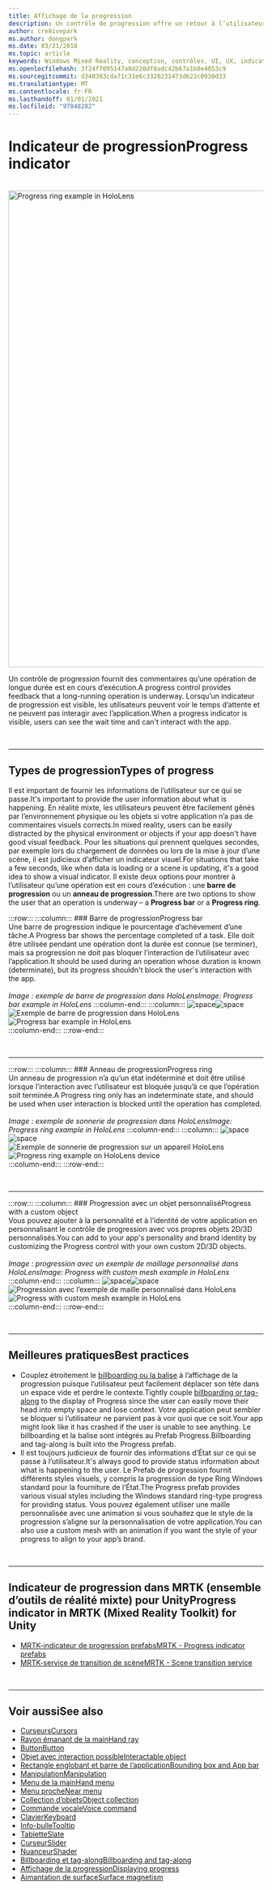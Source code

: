 ```yaml
---
title: Affichage de la progression
description: Un contrôle de progression offre un retour à l’utilisateur lorsqu’une longue opération est en cours.
author: cre8ivepark
ms.author: dongpark
ms.date: 03/21/2018
ms.topic: article
keywords: Windows Mixed Reality, conception, contrôles, UI, UX, indicateur de progression, casque de réalité mixte, casque de réalité mixte, casque de réalité virtuelle, HoloLens, MRTK, kit de temps de réalité mixte
ms.openlocfilehash: 3f24f7095147a0d220df8adc42b67a1b8e4053c9
ms.sourcegitcommit: d340303cda71c31e6c3320231473d623c0930d33
ms.translationtype: MT
ms.contentlocale: fr-FR
ms.lasthandoff: 01/01/2021
ms.locfileid: "97848282"
---
```

# <a name="progress-indicator"></a><span data-ttu-id="ead0e-104">Indicateur de progression</span><span class="sxs-lookup"><span data-stu-id="ead0e-104">Progress indicator</span></span>

<br>

<img src="images/MRTK_ProgressIndicator.gif" alt="Progress ring example in HoloLens" width="940px">

<span data-ttu-id="ead0e-105">Un contrôle de progression fournit des commentaires qu’une opération de longue durée est en cours d’exécution.</span><span class="sxs-lookup"><span data-stu-id="ead0e-105">A progress control provides feedback that a long-running operation is underway.</span></span> <span data-ttu-id="ead0e-106">Lorsqu’un indicateur de progression est visible, les utilisateurs peuvent voir le temps d’attente et ne peuvent pas interagir avec l’application.</span><span class="sxs-lookup"><span data-stu-id="ead0e-106">When a progress indicator is visible, users can see the wait time and can't interact with the app.</span></span>

<br>

---

## <a name="types-of-progress"></a><span data-ttu-id="ead0e-107">Types de progression</span><span class="sxs-lookup"><span data-stu-id="ead0e-107">Types of progress</span></span>

<span data-ttu-id="ead0e-108">Il est important de fournir les informations de l’utilisateur sur ce qui se passe.</span><span class="sxs-lookup"><span data-stu-id="ead0e-108">It's important to provide the user information about what is happening.</span></span> <span data-ttu-id="ead0e-109">En réalité mixte, les utilisateurs peuvent être facilement gênés par l’environnement physique ou les objets si votre application n’a pas de commentaires visuels corrects.</span><span class="sxs-lookup"><span data-stu-id="ead0e-109">In mixed reality, users can be easily distracted by the physical environment or objects if your app doesn't have good visual feedback.</span></span> <span data-ttu-id="ead0e-110">Pour les situations qui prennent quelques secondes, par exemple lors du chargement de données ou lors de la mise à jour d’une scène, il est judicieux d’afficher un indicateur visuel.</span><span class="sxs-lookup"><span data-stu-id="ead0e-110">For situations that take a few seconds, like when data is loading or a scene is updating, it's a good idea to show a visual indicator.</span></span> <span data-ttu-id="ead0e-111">Il existe deux options pour montrer à l’utilisateur qu’une opération est en cours d’exécution : une **barre de progression** ou un **anneau de progression**.</span><span class="sxs-lookup"><span data-stu-id="ead0e-111">There are two options to show the user that an operation is underway – a **Progress bar** or a **Progress ring**.</span></span>

:::row:::
    :::column:::
        ### <a name="progress-barbr"></a><span data-ttu-id="ead0e-112">Barre de progression</span><span class="sxs-lookup"><span data-stu-id="ead0e-112">Progress bar</span></span><br>
        <span data-ttu-id="ead0e-113">Une barre de progression indique le pourcentage d’achèvement d’une tâche.</span><span class="sxs-lookup"><span data-stu-id="ead0e-113">A Progress bar shows the percentage completed of a task.</span></span> <span data-ttu-id="ead0e-114">Elle doit être utilisée pendant une opération dont la durée est connue (se terminer), mais sa progression ne doit pas bloquer l’interaction de l’utilisateur avec l’application.</span><span class="sxs-lookup"><span data-stu-id="ead0e-114">It should be used during an operation whose duration is known (determinate), but its progress shouldn't block the user's interaction with the app.</span></span><br>
        <br>
        <span data-ttu-id="ead0e-115">*Image : exemple de barre de progression dans HoloLens*</span><span class="sxs-lookup"><span data-stu-id="ead0e-115">*Image: Progress bar example in HoloLens*</span></span>
    :::column-end:::
        :::column:::
        <span data-ttu-id="ead0e-116">![space](images/spacer-20x582.png)</span><span class="sxs-lookup"><span data-stu-id="ead0e-116">![space](images/spacer-20x582.png)</span></span><br>
       <span data-ttu-id="ead0e-117">![Exemple de barre de progression dans HoloLens](images/640px-progressbar.jpg)</span><span class="sxs-lookup"><span data-stu-id="ead0e-117">![Progress bar example in HoloLens](images/640px-progressbar.jpg)</span></span><br>
    :::column-end:::
:::row-end:::

<br>

---

:::row:::
    :::column:::
        ### <a name="progress-ringbr"></a><span data-ttu-id="ead0e-118">Anneau de progression</span><span class="sxs-lookup"><span data-stu-id="ead0e-118">Progress ring</span></span><br>
        <span data-ttu-id="ead0e-119">Un anneau de progression n’a qu’un état indéterminé et doit être utilisé lorsque l’interaction avec l’utilisateur est bloquée jusqu’à ce que l’opération soit terminée.</span><span class="sxs-lookup"><span data-stu-id="ead0e-119">A Progress ring only has an indeterminate state, and should be used when user interaction is blocked until the operation has completed.</span></span><br>
        <br>
        <span data-ttu-id="ead0e-120">*Image : exemple de sonnerie de progression dans HoloLens*</span><span class="sxs-lookup"><span data-stu-id="ead0e-120">*Image: Progress ring example in HoloLens*</span></span>
    :::column-end:::
        :::column:::
        <span data-ttu-id="ead0e-121">![space](images/spacer-20x582.png)</span><span class="sxs-lookup"><span data-stu-id="ead0e-121">![space](images/spacer-20x582.png)</span></span><br>
       <span data-ttu-id="ead0e-122">![Exemple de sonnerie de progression sur un appareil HoloLens](images/640px-progressring.jpg)</span><span class="sxs-lookup"><span data-stu-id="ead0e-122">![Progress ring example on HoloLens device](images/640px-progressring.jpg)</span></span><br>
    :::column-end:::
:::row-end:::

<br>

---

:::row:::
    :::column:::
        ### <a name="progress-with-a-custom-objectbr"></a><span data-ttu-id="ead0e-123">Progression avec un objet personnalisé</span><span class="sxs-lookup"><span data-stu-id="ead0e-123">Progress with a custom object</span></span><br>
        <span data-ttu-id="ead0e-124">Vous pouvez ajouter à la personnalité et à l’identité de votre application en personnalisant le contrôle de progression avec vos propres objets 2D/3D personnalisés.</span><span class="sxs-lookup"><span data-stu-id="ead0e-124">You can add to your app's personality and brand identity by customizing the Progress control with your own custom 2D/3D objects.</span></span><br>
        <br>
        <span data-ttu-id="ead0e-125">*Image : progression avec un exemple de maillage personnalisé dans HoloLens*</span><span class="sxs-lookup"><span data-stu-id="ead0e-125">*Image: Progress with custom mesh example in HoloLens*</span></span>
    :::column-end:::
        :::column:::
        <span data-ttu-id="ead0e-126">![space](images/spacer-20x582.png)</span><span class="sxs-lookup"><span data-stu-id="ead0e-126">![space](images/spacer-20x582.png)</span></span><br>
       <span data-ttu-id="ead0e-127">![Progression avec l’exemple de maille personnalisé dans HoloLens](images/640px-progresscustom.jpg)</span><span class="sxs-lookup"><span data-stu-id="ead0e-127">![Progress with custom mesh example in HoloLens](images/640px-progresscustom.jpg)</span></span><br>
    :::column-end:::
:::row-end:::

<br>

---

## <a name="best-practices"></a><span data-ttu-id="ead0e-128">Meilleures pratiques</span><span class="sxs-lookup"><span data-stu-id="ead0e-128">Best practices</span></span>
* <span data-ttu-id="ead0e-129">Couplez étroitement le [billboarding ou la balise](billboarding-and-tag-along.md) à l’affichage de la progression puisque l’utilisateur peut facilement déplacer son tête dans un espace vide et perdre le contexte.</span><span class="sxs-lookup"><span data-stu-id="ead0e-129">Tightly couple [billboarding or tag-along](billboarding-and-tag-along.md) to the display of Progress since the user can easily move their head into empty space and lose context.</span></span> <span data-ttu-id="ead0e-130">Votre application peut sembler se bloquer si l’utilisateur ne parvient pas à voir quoi que ce soit.</span><span class="sxs-lookup"><span data-stu-id="ead0e-130">Your app might look like it has crashed if the user is unable to see anything.</span></span> <span data-ttu-id="ead0e-131">Le billboarding et la balise sont intégrés au Prefab Progress.</span><span class="sxs-lookup"><span data-stu-id="ead0e-131">Billboarding and tag-along is built into the Progress prefab.</span></span>
* <span data-ttu-id="ead0e-132">Il est toujours judicieux de fournir des informations d’État sur ce qui se passe à l’utilisateur.</span><span class="sxs-lookup"><span data-stu-id="ead0e-132">It's always good to provide status information about what is happening to the user.</span></span> <span data-ttu-id="ead0e-133">Le Prefab de progression fournit différents styles visuels, y compris la progression de type Ring Windows standard pour la fourniture de l’État.</span><span class="sxs-lookup"><span data-stu-id="ead0e-133">The Progress prefab provides various visual styles including the Windows standard ring-type progress for providing status.</span></span> <span data-ttu-id="ead0e-134">Vous pouvez également utiliser une maille personnalisée avec une animation si vous souhaitez que le style de la progression s’aligne sur la personnalisation de votre application.</span><span class="sxs-lookup"><span data-stu-id="ead0e-134">You can also use a custom mesh with an animation if you want the style of your progress to align to your app’s brand.</span></span>

<br>

---

## <a name="progress-indicator-in-mrtk-mixed-reality-toolkit-for-unity"></a><span data-ttu-id="ead0e-135">Indicateur de progression dans MRTK (ensemble d’outils de réalité mixte) pour Unity</span><span class="sxs-lookup"><span data-stu-id="ead0e-135">Progress indicator in MRTK (Mixed Reality Toolkit) for Unity</span></span>

* [<span data-ttu-id="ead0e-136">MRTK-indicateur de progression prefabs</span><span class="sxs-lookup"><span data-stu-id="ead0e-136">MRTK - Progress indicator prefabs</span></span>](https://github.com/microsoft/MixedRealityToolkit-Unity/tree/mrtk_release/Assets/MRTK/SDK/Features/UX/Prefabs/ProgressIndicators)
* [<span data-ttu-id="ead0e-137">MRTK-service de transition de scène</span><span class="sxs-lookup"><span data-stu-id="ead0e-137">MRTK - Scene transition service</span></span>](https://microsoft.github.io/MixedRealityToolkit-Unity/Documentation/Extensions/SceneTransitionService/SceneTransitionServiceOverview.html)


<br>

---

## <a name="see-also"></a><span data-ttu-id="ead0e-138">Voir aussi</span><span class="sxs-lookup"><span data-stu-id="ead0e-138">See also</span></span>

* [<span data-ttu-id="ead0e-139">Curseurs</span><span class="sxs-lookup"><span data-stu-id="ead0e-139">Cursors</span></span>](cursors.md)
* [<span data-ttu-id="ead0e-140">Rayon émanant de la main</span><span class="sxs-lookup"><span data-stu-id="ead0e-140">Hand ray</span></span>](point-and-commit.md)
* [<span data-ttu-id="ead0e-141">Button</span><span class="sxs-lookup"><span data-stu-id="ead0e-141">Button</span></span>](button.md)
* [<span data-ttu-id="ead0e-142">Objet avec interaction possible</span><span class="sxs-lookup"><span data-stu-id="ead0e-142">Interactable object</span></span>](interactable-object.md)
* [<span data-ttu-id="ead0e-143">Rectangle englobant et barre de l’application</span><span class="sxs-lookup"><span data-stu-id="ead0e-143">Bounding box and App bar</span></span>](app-bar-and-bounding-box.md)
* [<span data-ttu-id="ead0e-144">Manipulation</span><span class="sxs-lookup"><span data-stu-id="ead0e-144">Manipulation</span></span>](direct-manipulation.md)
* [<span data-ttu-id="ead0e-145">Menu de la main</span><span class="sxs-lookup"><span data-stu-id="ead0e-145">Hand menu</span></span>](hand-menu.md)
* [<span data-ttu-id="ead0e-146">Menu proche</span><span class="sxs-lookup"><span data-stu-id="ead0e-146">Near menu</span></span>](near-menu.md)
* [<span data-ttu-id="ead0e-147">Collection d’objets</span><span class="sxs-lookup"><span data-stu-id="ead0e-147">Object collection</span></span>](object-collection.md)
* [<span data-ttu-id="ead0e-148">Commande vocale</span><span class="sxs-lookup"><span data-stu-id="ead0e-148">Voice command</span></span>](voice-input.md)
* [<span data-ttu-id="ead0e-149">Clavier</span><span class="sxs-lookup"><span data-stu-id="ead0e-149">Keyboard</span></span>](keyboard.md)
* [<span data-ttu-id="ead0e-150">Info-bulle</span><span class="sxs-lookup"><span data-stu-id="ead0e-150">Tooltip</span></span>](tooltip.md)
* [<span data-ttu-id="ead0e-151">Tablette</span><span class="sxs-lookup"><span data-stu-id="ead0e-151">Slate</span></span>](slate.md)
* [<span data-ttu-id="ead0e-152">Curseur</span><span class="sxs-lookup"><span data-stu-id="ead0e-152">Slider</span></span>](slider.md)
* [<span data-ttu-id="ead0e-153">Nuanceur</span><span class="sxs-lookup"><span data-stu-id="ead0e-153">Shader</span></span>](shader.md)
* [<span data-ttu-id="ead0e-154">Billboarding et tag-along</span><span class="sxs-lookup"><span data-stu-id="ead0e-154">Billboarding and tag-along</span></span>](billboarding-and-tag-along.md)
* [<span data-ttu-id="ead0e-155">Affichage de la progression</span><span class="sxs-lookup"><span data-stu-id="ead0e-155">Displaying progress</span></span>](progress.md)
* [<span data-ttu-id="ead0e-156">Aimantation de surface</span><span class="sxs-lookup"><span data-stu-id="ead0e-156">Surface magnetism</span></span>](surface-magnetism.md)

